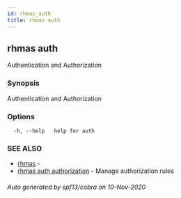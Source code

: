 ```yaml
---
id: rhmas_auth
title: rhmas auth
---
```

## rhmas auth

Authentication and Authorization

### Synopsis

Authentication and Authorization

### Options

```
  -h, --help   help for auth
```

### SEE ALSO

* [rhmas](rhmas.md)	 - 
* [rhmas auth authorization](rhmas_auth_authorization.md)	 - Manage authorization rules

###### Auto generated by spf13/cobra on 10-Nov-2020

